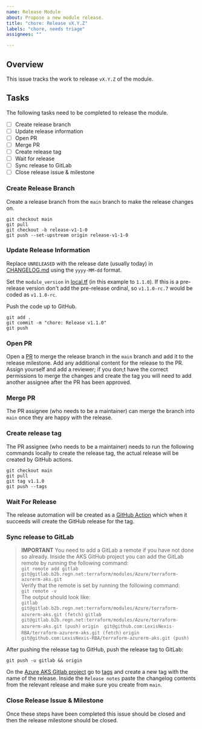```yaml
---
name: Release Module
about: Propose a new module release.
title: "chore: Release vX.Y.Z"
labels: "chore, needs triage"
assignees: ""

---
```


<!--
This issue template is only to be used by project maintainers wanting to release a new version of the module.
-->

## Overview

This issue tracks the work to release `vX.Y.Z` of the module.

## Tasks

The following tasks need to be completed to release the module.

- [ ] Create release branch
- [ ] Update release information
- [ ] Open PR
- [ ] Merge PR
- [ ] Create release tag
- [ ] Wait for release
- [ ] Sync release to GitLab
- [ ] Close release issue & milestone

### Create Release Branch

Create a release branch from the `main` branch to make the release changes on.

```shell
git checkout main
git pull
git checkout -b release-v1-1-0
git push --set-upstream origin release-v1-1-0
```

### Update Release Information

Replace `UNRELEASED` with the release date (usually today) in [CHANGELOG.md](./CHANGELOG.md) using the `yyyy-MM-dd` format.

Set the `module_version` in [local.tf](./local.tf) (in this example to `1.1.0`). If this is a pre-release version don't add the pre-release ordinal, so `v1.1.0-rc.7` would be coded as `v1.1.0-rc`.

Push the code up to GitHub.

```shell
git add .
git commit -m "chore: Release v1.1.0"
git push
```

### Open PR

Open a [PR](https://github.com/LexisNexis-RBA/terraform-azurerm-aks/pulls) to merge the release branch in the `main` branch and add it to the release milestone. Add any additional content for the release to the PR. Assign yourself and add a reviewer; if you don;t have the correct permissions to merge the changes and create the tag you will need to add another assignee after the PR has been approved.

### Merge PR

The PR assignee (who needs to be a maintainer) can merge the branch into `main` once they are happy with the release.

### Create release tag

The PR assignee  (who needs to be a maintainer) needs to run the following commands locally to create the release tag, the actual release will be created by GitHub actions.

```shell
git checkout main
git pull
git tag v1.1.0
git push --tags
```

### Wait For Release

The release automation will be created as a [GitHub Action](https://github.com/LexisNexis-RBA/terraform-azurerm-aks/actions/workflows/publish-release.yaml) which when it succeeds will create the GitHub release for the tag.

### Sync release to GitLab

> **IMPORTANT**
> You need to add a GitLab a remote if you have not done so already.
> Inside the AKS GitHub project you can add the GitLab remote by running the following command:  
> `git remote add gitlab git@gitlab.b2b.regn.net:terraform/modules/Azure/terraform-azurerm-aks.git`  
> Verify that the remote is set by running the following command:  
> `git remote -v`  
> The output should look like:  
> `gitlab  git@gitlab.b2b.regn.net:terraform/modules/Azure/terraform-azurerm-aks.git (fetch)`
> `gitlab  git@gitlab.b2b.regn.net:terraform/modules/Azure/terraform-azurerm-aks.git (push)`
> `origin  git@github.com:LexisNexis-RBA/terraform-azurerm-aks.git (fetch)`
> `origin  git@github.com:LexisNexis-RBA/terraform-azurerm-aks.git (push)`

After pushing the release tag to GitHub, push the release tag to GitLab:

```shell
git push -u gitlab && origin
```

On the [Azure AKS Gitlab project](https://gitlab.b2b.regn.net/terraform/modules/Azure/terraform-azurerm-aks) go to [tags](https://gitlab.b2b.regn.net/terraform/modules/Azure/terraform-azurerm-aks/-/tags) and create a new tag with the name of the release. Inside the `Release notes` paste the changelog contents from the relevant release and make sure you create from `main`.

### Close Release Issue & Milestone

Once these steps have been completed this issue should be closed and then the release milestone should be closed.
